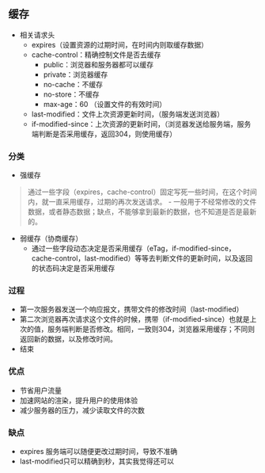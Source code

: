 ## 缓存
  - 相关请求头
    - expires（设置资源的过期时间，在时间内则取缓存数据）
    - cache-control：精确控制文件是否去缓存
      - public：浏览器和服务器都可以缓存
      - private：浏览器缓存
      - no-cache：不缓存
      - no-store：不缓存
      - max-age：60 （设置文件的有效时间）
    - last-modified：文件上次资源更新时间，（服务端发送浏览器）
    - if-modified-since：上次资源的更新时间，（浏览器发送给服务端，服务端判断是否采用缓存，返回304，则使用缓存）
### 分类
  - 强缓存
  > 通过一些字段（expires，cache-control）固定写死一些时间，在这个时间内，就一直采用缓存，过期的再次发送请求。
    - 一般用于不经常修改的文件数据，或者静态数据；缺点，不能够拿到最新的数据，也不知道是否是最新的。
  - 弱缓存（协商缓存）
    - 通过一些字段动态决定是否采用缓存（eTag，if-modified-since，cache-control，last-modified）等等去判断文件的更新时间，以及返回的状态码决定是否采用缓存

### 过程
  - 第一次服务器发送一个响应报文，携带文件的修改时间（last-modified）
  - 第二次浏览器再次请求这个文件的时候，携带（if-modified-since）也就是上次的值，服务端判断是否修改。相同，一致则304，浏览器采用缓存；不同则返回新的数据，以及修改时间。
  - 结束

### 优点
  - 节省用户流量
  - 加速网站的渲染，提升用户的使用体验
  - 减少服务器的压力，减少读取文件的次数

### 缺点
  - expires 服务端可以随便更改过期时间，导致不准确
  - last-modified只可以精确到秒，其实我觉得还可以